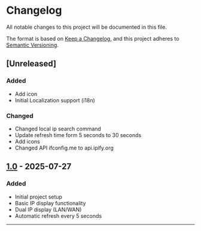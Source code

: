 # Changelog

All notable changes to this project will be documented in this file.

The format is based on [Keep a Changelog](https://keepachangelog.com/en/1.0.0/),
and this project adheres to [Semantic Versioning](https://semver.org/spec/v2.0.0.html).

## [Unreleased]

### Added

- Add icon
- Initial Localization support (i18n)

### Changed

- Changed local ip search command
- Update refresh time form 5 seconds to 30 seconds
- Add icons
- Changed API ifconfig.me to api.ipify.org

## [1.0] - 2025-07-27

### Added

- Initial project setup
- Basic IP display functionality
- Dual IP display (LAN/WAN)
- Automatic refresh every 5 seconds

---

[1.0]: https://github.com/juliansantosinfo/gnome-shell-extension-show-my-ip/releases/tag/v1.0
